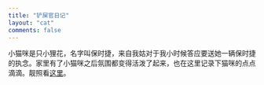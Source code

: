 ```yaml
---
title: "铲屎官日记"
layout: "cat"
comments: false
---
```


小猫咪是只小狸花，名字叫保时捷，来自我姑对于我小时候答应要送她一辆保时捷的执念。家里有了小猫咪之后氛围都变得活泼了起来，也在这里记录下猫咪的点点滴滴。靓照看[这里](https://joysblog.vercel.app/tags/%E7%8C%AB%E5%92%AA/)。
